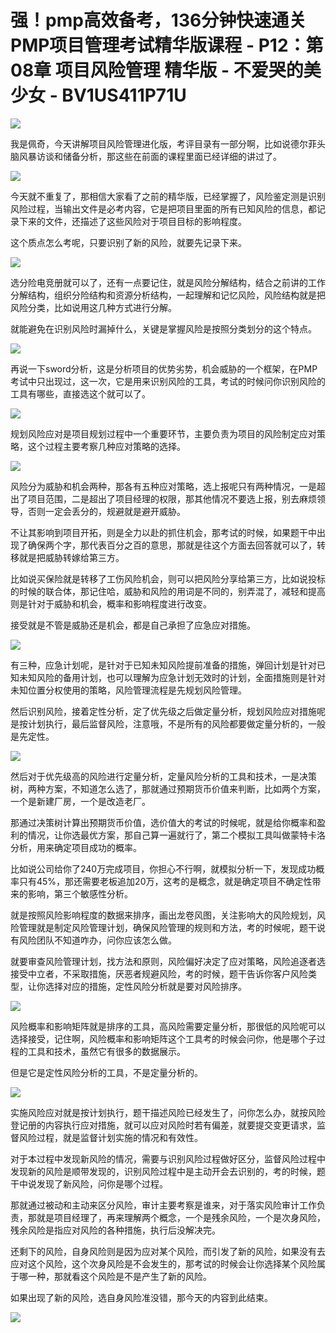 # 强！pmp高效备考，136分钟快速通关PMP项目管理考试精华版课程 - P12：第08章 项目风险管理 精华版 - 不爱哭的美少女 - BV1US411P71U

![](img/4c36c17655dbdef4a2f0b61a007987f6_0.png)

我是佩奇，今天讲解项目风险管理进化版，考评目录有一部分啊，比如说德尔菲头脑风暴访谈和储备分析，那这些在前面的课程里面已经详细的讲过了。



![](img/4c36c17655dbdef4a2f0b61a007987f6_2.png)

今天就不重复了，那相信大家看了之前的精华版，已经掌握了，风险鉴定测是识别风险过程，当输出文件是必考内容，它是把项目里面的所有已知风险的信息，都记录下来的文件，还描述了这些风险对于项目目标的影响程度。

这个质点怎么考呢，只要识别了新的风险，就要先记录下来。

![](img/4c36c17655dbdef4a2f0b61a007987f6_4.png)

选分险电竞册就可以了，还有一点要记住，就是风险分解结构，结合之前讲的工作分解结构，组织分险结构和资源分析结构，一起理解和记忆风险，风险结构就是把风险分类，比如说用这几种方式进行分解。

就能避免在识别风险时漏掉什么，关键是掌握风险是按照分类划分的这个特点。

![](img/4c36c17655dbdef4a2f0b61a007987f6_6.png)

再说一下sword分析，这是分析项目的优势劣势，机会威胁的一个框架，在PMP考试中只出现过，这一次，它是用来识别风险的工具，考试的时候问你识别风险的工具有哪些，直接选这个就可以了。



![](img/4c36c17655dbdef4a2f0b61a007987f6_8.png)

规划风险应对是项目规划过程中一个重要环节，主要负责为项目的风险制定应对策略，这个过程主要考察几种应对策略的选择。



![](img/4c36c17655dbdef4a2f0b61a007987f6_10.png)

风险分为威胁和机会两种，那各有五种应对策略，选上报呢只有两种情况，一是超出了项目范围，二是超出了项目经理的权限，那其他情况不要选上报，别去麻烦领导，否则一定会丢分的，规避就是避开威胁。

不让其影响到项目开拓，则是全力以赴的抓住机会，那考试的时候，如果题干中出现了确保两个字，那代表百分之百的意思，那就是往这个方面去回答就可以了，转移就是把威胁转嫁给第三方。

比如说买保险就是转移了工伤风险机会，则可以把风险分享给第三方，比如说投标的时候的联合体，那记住哈，威胁和风险的用词是不同的，别弄混了，减轻和提高则是针对于威胁和机会，概率和影响程度进行改变。

接受就是不管是威胁还是机会，都是自己承担了应急应对措施。

![](img/4c36c17655dbdef4a2f0b61a007987f6_12.png)

有三种，应急计划呢，是针对于已知未知风险提前准备的措施，弹回计划是针对已知未知风险的备用计划，也可以理解为应急计划无效时的计划，全面措施则是针对未知位置分权使用的策略，风险管理流程是先规划风险管理。

然后识别风险，接着定性分析，定了优先级之后做定量分析，规划风险应对措施呢是按计划执行，最后监督风险，注意哦，不是所有的风险都要做定量分析的，一般是先定性。



![](img/4c36c17655dbdef4a2f0b61a007987f6_14.png)

然后对于优先级高的风险进行定量分析，定量风险分析的工具和技术，一是决策树，两种方案，不知道怎么选了，那就通过预期货币价值来判断，比如两个方案，一个是新建厂房，一个是改造老厂。

那通过决策树计算出预期货币价值，选价值大的考试的时候呢，就是给你概率和盈利的情况，让你选最优方案，那自己算一遍就行了，第二个模拟工具叫做蒙特卡洛分析，用来确定项目成功的概率。

比如说公司给你了240万完成项目，你担心不行啊，就模拟分析一下，发现成功概率只有45%，那还需要老板追加20万，这考的是概念，就是确定项目不确定性带来的影响，第三个敏感性分析。

就是按照风险影响程度的数据来排序，画出龙卷风图，关注影响大的风险规划，风险管理就是制定风险管理计划，确保风险管理的规则和方法，考的时候呢，题干说有风险团队不知道咋办，问你应该怎么做。

就要审查风险管理计划，找方法和原则，风险偏好决定了应对策略，风险追逐者选接受中立者，不采取措施，厌恶者规避风险，考的时候，题干告诉你客户风险类型，让你选择对应的措施，定性风险分析就是要对风险排序。



![](img/4c36c17655dbdef4a2f0b61a007987f6_16.png)

风险概率和影响矩阵就是排序的工具，高风险需要定量分析，那很低的风险呢可以选择接受，记住啊，风险概率和影响矩阵这个工具考的时候会问你，他是哪个子过程的工具和技术，虽然它有很多的数据展示。

但是它是定性风险分析的工具，不是定量分析的。

![](img/4c36c17655dbdef4a2f0b61a007987f6_18.png)

实施风险应对就是按计划执行，题干描述风险已经发生了，问你怎么办，就按风险登记册的内容执行应对措施，就可以应对风险时若有偏差，就要提交变更请求，监督风险过程，就是监督计划实施的情况和有效性。

对于本过程中发现新风险的情况，需要与识别风险过程做好区分，监督风险过程中发现新的风险是顺带发现的，识别风险过程中是主动开会去识别的，考的时候，题干中说发现了新风险，问你是哪个过程。

那就通过被动和主动来区分风险，审计主要考察是谁来，对于落实风险审计工作负责，那就是项目经理了，再来理解两个概念，一个是残余风险，一个是次身风险，残余风险是指应对风险的各种措施，执行后没解决完。

还剩下的风险，自身风险则是因为应对某个风险，而引发了新的风险，如果没有去应对这个风险，这个次身风险是不会发生的，那考试的时候会让你选择某个风险属于哪一种，那就看这个风险是不是产生了新的风险。

如果出现了新的风险，选自身风险准没错，那今天的内容到此结束。

![](img/4c36c17655dbdef4a2f0b61a007987f6_20.png)